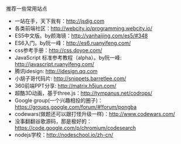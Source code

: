 推荐一些常用站点
+ 一站在手，天下我有：http://jsdig.com
+ 各类前端社区：http://webcity.io/programming.webcity.io/
+ ES5中文版。by颜海镜：http://yanhaijing.com/es5/#348
+ ES6入门。by阮一峰：http://es6.ruanyifeng.com/
+ css参考手册：http://css.doyoe.com/
+ JavaScript 标准参考教程（alpha）。by阮一峰: http://javascript.ruanyifeng.com/
+ 腾讯idesign: http://idesign.qq.com
+ 小胡子哥代码片: http://snippets.barretlee.com/
+ 360前端PPT分享: http://matrix.h5jun.com/
+ 超酷3D动画，基于three.js：http://tympanus.net/codrops/
+ Google group(一个兴趣相投的圈子)：https://groups.google.com/forum/#!forum/pongba
+ codewars(做题还可以跟打怪升级一样)：http://www.codewars.com/ 
+ 没事翻翻谷歌源码，那是极好的：https://code.google.com/p/chromium/codesearch 
+ nodejs学校：http://nodeschool.io/zh-cn/
